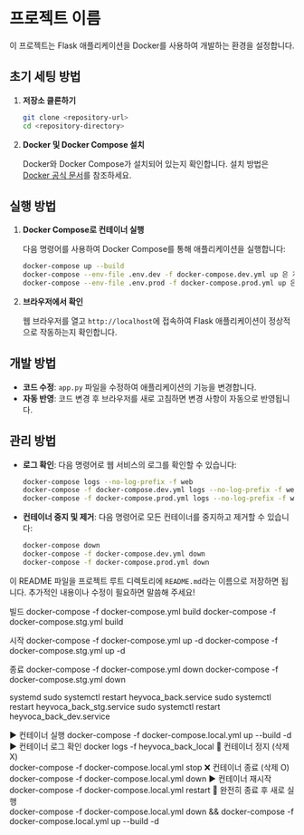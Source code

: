 # 프로젝트 이름

이 프로젝트는 Flask 애플리케이션을 Docker를 사용하여 개발하는 환경을 설정합니다.

## 초기 세팅 방법

1. **저장소 클론하기**

   ```bash
   git clone <repository-url>
   cd <repository-directory>
   ```

2. **Docker 및 Docker Compose 설치**

   Docker와 Docker Compose가 설치되어 있는지 확인합니다. 설치 방법은 [Docker 공식 문서](https://docs.docker.com/get-docker/)를 참조하세요.

## 실행 방법

1. **Docker Compose로 컨테이너 실행**

   다음 명령어를 사용하여 Docker Compose를 통해 애플리케이션을 실행합니다:

   ```bash
   docker-compose up --build
   docker-compose --env-file .env.dev -f docker-compose.dev.yml up 은 개발 환경의 컨테이너를 실행합니다.
   docker-compose --env-file .env.prod -f docker-compose.prod.yml up 은 프로덕션 환경의 컨테이너를 실행합니다.
   ```

2. **브라우저에서 확인**

   웹 브라우저를 열고 `http://localhost`에 접속하여 Flask 애플리케이션이 정상적으로 작동하는지 확인합니다.

## 개발 방법

- **코드 수정**: `app.py` 파일을 수정하여 애플리케이션의 기능을 변경합니다.
- **자동 반영**: 코드 변경 후 브라우저를 새로 고침하면 변경 사항이 자동으로 반영됩니다.

## 관리 방법

- **로그 확인**: 다음 명령어로 웹 서비스의 로그를 확인할 수 있습니다:

   ```bash
   docker-compose logs --no-log-prefix -f web
   docker-compose -f docker-compose.dev.yml logs --no-log-prefix -f web
   docker-compose -f docker-compose.prod.yml logs --no-log-prefix -f web
   ```

- **컨테이너 중지 및 제거**: 다음 명령어로 모든 컨테이너를 중지하고 제거할 수 있습니다:

   ```bash
   docker-compose down
   docker-compose -f docker-compose.dev.yml down
   docker-compose -f docker-compose.prod.yml down
   ```

이 README 파일을 프로젝트 루트 디렉토리에 `README.md`라는 이름으로 저장하면 됩니다. 추가적인 내용이나 수정이 필요하면 말씀해 주세요!




빌드
docker-compose -f docker-compose.yml build
docker-compose -f docker-compose.stg.yml build

시작
docker-compose -f docker-compose.yml up -d
docker-compose -f docker-compose.stg.yml up -d

종료
docker-compose -f docker-compose.yml down
docker-compose -f docker-compose.stg.yml down

systemd 
sudo systemctl restart heyvoca_back.service
sudo systemctl restart heyvoca_back_stg.service
sudo systemctl restart heyvoca_back_dev.service




▶️ 컨테이너 실행
docker-compose -f docker-compose.local.yml up --build -d
▶️ 컨테이너 로그 확인
docker logs -f heyvoca_back_local
🛑 컨테이너 정지 (삭제 X)	
docker-compose -f docker-compose.local.yml stop
❌ 컨테이너 종료 (삭제 O)	
docker-compose -f docker-compose.local.yml down
▶️ 컨테이너 재시작	
docker-compose -f docker-compose.local.yml restart
🔄 완전히 종료 후 새로 실행	
docker-compose -f docker-compose.local.yml down && docker-compose -f docker-compose.local.yml up --build -d
